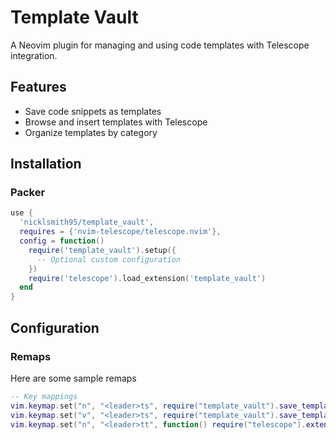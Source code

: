 # Template Vault

A Neovim plugin for managing and using code templates with Telescope integration.

## Features

- Save code snippets as templates
- Browse and insert templates with Telescope
- Organize templates by category

## Installation

### Packer
```lua
use {
  'nicklsmith95/template_vault',
  requires = {'nvim-telescope/telescope.nvim'},
  config = function()
    require('template_vault').setup({
      -- Optional custom configuration
    })
    require('telescope').load_extension('template_vault')
  end
}
```

## Configuration

### Remaps
Here are some sample remaps
```lua
-- Key mappings
vim.keymap.set("n", "<leader>ts", require("template_vault").save_template, { desc = "Save Template" })
vim.keymap.set("v", "<leader>ts", require("template_vault").save_template, { desc = "Save Selection as Template" })
vim.keymap.set("n", "<leader>tt", function() require("telescope").extensions.template_vault.template_vault() end, { desc = "Browse Templates" })
```

